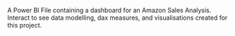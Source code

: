 A Power BI File containing a dashboard for an Amazon Sales Analysis. Interact to see data modelling, dax measures, and visualisations created for this project.
